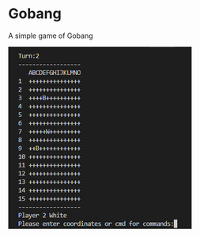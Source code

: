 # Gobang
A simple game of Gobang

![alt tag](https://github.com/jimmyhuang007/Gobang/blob/master/Screenshot.PNG) 

